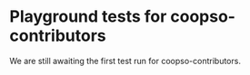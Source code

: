 # Playground tests for coopso-contributors
We are still awaiting the first test run for coopso-contributors.
